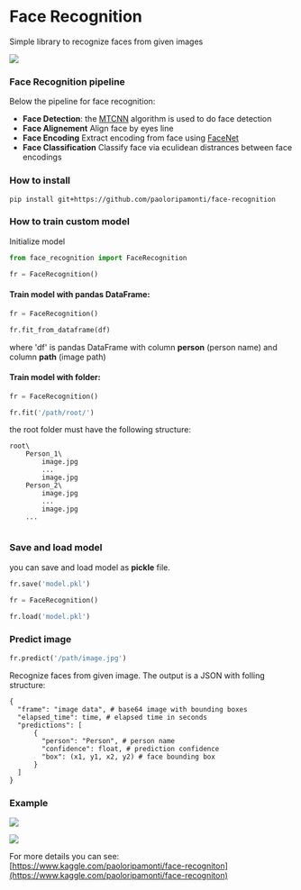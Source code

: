 # Face Recognition

Simple library to recognize faces from given images

[<img src="https://www.kaggleusercontent.com/kf/21132673/eyJhbGciOiJkaXIiLCJlbmMiOiJBMTI4Q0JDLUhTMjU2In0..Hig7ClqLMXecFinIUQqE_g.Fg1LGL5rc0-PLv7twHxDXzUI8oK3nZGyfpUDv_P-le31C2I2-qoFjWzaxz1n1WlhJqaFyzkqMlfptZy65zaCvk5bxQ5h4bEeS6AFTcORFUdYfMqBM5cYRvWKg4KX-sM-SeWRPRh_s-HWIxe4m2gZWw.l8bObQ1Fhvykp8XMeIAbXw/__results___files/__results___23_0.png">](https://www.kaggle.com/paoloripamonti/face-recogniton)

### Face Recognition pipeline

Below the pipeline for face recognition:
- **Face Detection**: the [MTCNN](https://github.com/ipazc/mtcnn) algorithm is used to do face detection
- **Face Alignement** Align face by eyes line
- **Face Encoding** Extract encoding from face using [FaceNet](https://github.com/faustomorales/keras-facenet)
- **Face Classification** Classify face via eculidean distrances between face encodings

### How to install
```git
pip install git+https://github.com/paoloripamonti/face-recognition
```

### How to train custom model

Initialize model
```python
from face_recognition import FaceRecognition

fr = FaceRecognition()
```

#### Train model with pandas DataFrame:

```python
fr = FaceRecognition()

fr.fit_from_dataframe(df)
```

where 'df' is pandas DataFrame with column **person** (person name) and column **path** (image path)

#### Train model with folder:

```python
fr = FaceRecognition()

fr.fit('/path/root/')
```

the root folder must have the following structure:

```
root\
    Person_1\
        image.jpg
        ...
        image.jpg
    Person_2\
        image.jpg
        ...
        image.jpg
    ...
        
```

### Save and load model

you can save and load model as **pickle** file.


```python
fr.save('model.pkl')
```

```python
fr = FaceRecognition()

fr.load('model.pkl')
```


### Predict image

```python
fr.predict('/path/image.jpg')
```

Recognize faces from given image.
The output is a JSON with folling structure:

```
{
  "frame": "image data", # base64 image with bounding boxes
  "elapsed_time": time, # elapsed time in seconds
  "predictions": [
      {
        "person": "Person", # person name
        "confidence": float, # prediction confidence
        "box": (x1, y1, x2, y2) # face bounding box
      }
  ]
}
```

### Example

[<img src="https://www.kaggleusercontent.com/kf/21129215/eyJhbGciOiJkaXIiLCJlbmMiOiJBMTI4Q0JDLUhTMjU2In0..HbixuFgKpuPhmZNn6lkvkQ.ll6VOKAnA0aeJQpm-v9L0hYYZzIAfvvTa1TAxVzJP-bRDPwEpH1WYyrgrX4Vr_ADSI929jwLSGSuuq9KGJnQogJbYVPTRkGW5pBxO8R4rhxrSkg8IoQ6pokYR6ZtehZvjKbK01Bjkow6ykbFWZmZcA.xUV-JT8XBPEHdZJm-yasZQ/__results___files/__results___20_0.png">](https://www.kaggle.com/paoloripamonti/face-recogniton)

[<img src="https://www.kaggleusercontent.com/kf/21129215/eyJhbGciOiJkaXIiLCJlbmMiOiJBMTI4Q0JDLUhTMjU2In0..HbixuFgKpuPhmZNn6lkvkQ.ll6VOKAnA0aeJQpm-v9L0hYYZzIAfvvTa1TAxVzJP-bRDPwEpH1WYyrgrX4Vr_ADSI929jwLSGSuuq9KGJnQogJbYVPTRkGW5pBxO8R4rhxrSkg8IoQ6pokYR6ZtehZvjKbK01Bjkow6ykbFWZmZcA.xUV-JT8XBPEHdZJm-yasZQ/__results___files/__results___21_0.png">](https://www.kaggle.com/paoloripamonti/face-recogniton)


For more details you can see: [https://www.kaggle.com/paoloripamonti/face-recogniton](https://www.kaggle.com/paoloripamonti/face-recogniton)
